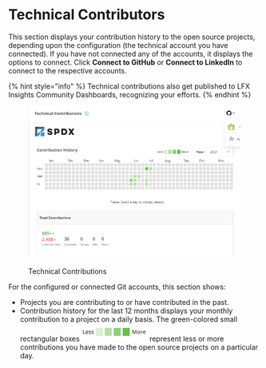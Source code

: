# Technical Contributors

This section displays your contribution history to the open source projects, depending upon the configuration (the technical account you have connected). If you have not connected any of the accounts, it displays the options to connect. Click **Connect to GitHub** or **Connect to LinkedIn** to connect to the respective accounts.

{% hint style="info" %}
Technical contributions also get published to LFX Insights Community Dashboards, recognizing your efforts.
{% endhint %}

<figure><img src="../../.gitbook/assets/Technical Contributions.PNG" alt=""><figcaption><p>Technical Contributions</p></figcaption></figure>

For the configured or connected Git accounts, this section shows:

* Projects you are contributing to or have contributed in the past.
* Contribution history for the last 12 months displays your monthly contribution to a project on a daily basis. The green-colored small rectangular boxes![](<../../.gitbook/assets/green boxes.png>)represent less or more contributions you have made to the open source projects on a particular day.
